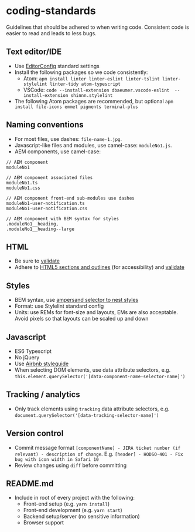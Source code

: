 # coding-standards
Guidelines that should be adhered to when writing code. Consistent code is easier to read and leads to less bugs. 

## Text editor/IDE

* Use [EditorConfig](http://editorconfig.org/) standard settings
* Install the following packages so we code consistently:
   - Atom: `apm install linter linter-eslint linter-tslint linter-stylelint linter-tidy atom-typescript`
   - VSCode: `code --install-extension dbaeumer.vscode-eslint  --install-extension shinnn.stylelint`
* The following Atom packages are recommended, but optional `apm install file-icons emmet pigments terminal-plus`

## Naming conventions
* For most files, use dashes: `file-name-1.jpg`.
* Javascript-like files and modules, use camel-case: `moduleNo1.js`.
* AEM components, use camel-case:

```
// AEM component
moduleNo1

// AEM component associated files
moduleNo1.ts
moduleNo1.css

// AEM component front-end sub-modules use dashes
moduleNo1-user-notification.ts
moduleNo1-user-notification.css

// AEM component with BEM syntax for styles
.moduleNo1__heading,
.moduleNo1__heading--large
```

## HTML
* Be sure to [validate](https://validator.w3.org/)
* Adhere to [HTML5 sections and outlines](https://developer.mozilla.org/en-US/docs/Web/Guide/HTML/Using_HTML_sections_and_outlines) (for accessibility) and [validate](https://gsnedders.html5.org/outliner/)

## Styles
* BEM syntax, use [ampersand selector to nest styles](https://jonsuh.com/blog/sass-bem-selector-and-trailing-ampersand/#bem-selector-support)
* Format: use Stylelint standard config
* Units: use REMs for font-size and layouts, EMs are also acceptable. Avoid pixels so that layouts can be scaled up and down 

## Javascript
* ES6 Typescript
* No jQuery
* Use [Airbnb styleguide](http://github.com/airbnb/javascript)
* When selecting DOM elements, use data attribute selectors, e.g. `this.element.querySelector('[data-component-name-selector-name]')`

## Tracking / analytics
* Only track elements using `tracking` data attribute selectors, e.g. `document.querySelector('[data-tracking-selector-name]')`

## Version control
* Commit message format `[componentName] - JIRA ticket number (if relevant) - description of change`. E.g. `[header] - HODSO-401 - Fix bug with icon width in Safari 10`
* Review changes using `diff` before committing

## README.md
* Include in root of every project with the following:
     * Front-end setup (e.g. `yarn install`)
     * Front-end development (e.g. `yarn start`)
     * Backend setup/server (no sensitive information)
     * Browser support

